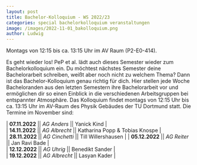```yaml
---
layout: post
title: Bachelor-Kolloquium - WS 2022/23
categories: special bachelorkolloquium veranstaltungen
image: /images/2022-11-01_bakolloquium.png
author: Ludwig
---
```

Montags von 12:15 bis ca. 13:15 Uhr im AV Raum (P2-E0-414).

Es geht wieder los! PeP et al. lädt auch dieses Semester wieder zum Bachelorkolloquium ein. 
Du möchtest nächstes Semester deine Bachelorarbeit schreiben, weißt aber noch nicht zu welchem Thema? 
Dann ist das Bachelor-Kolloquium genau richtig für dich. 
Hier stellen jede Woche Bacheloranden aus den letzten Semestern ihre Bachelorarbeit vor und ermöglichen dir so einen Einblick in die verschiedenen Arbeitsgruppen bei entspannter Atmosphäre. 
Das Kolloquium findet montags von 12:15 Uhr bis ca. 13:15 Uhr im AV-Raum des Physik Gebäudes der TU Dortmund statt. Die Termine im November sind:

| **07.11.2022** || *AG Anders*  || Yanick Kind |               
| **14.11.2022** || *AG Albrecht*  || Katharina Popp & Tobias Knospe |  
| **28.11.2022** || *AG Cinchetti*  || Till Willershausen |
| **05.12.2022** || *AG Reiter*  || Jan Ravi Bade |               
| **12.12.2022** || *AG Uhrig*  || Benedikt Sander |  
| **19.12.2022** || *AG Albrecht*  || Lasyan Kader |
